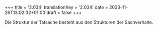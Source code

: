 +++
title = '2.034'
translationKey = '2.034'
date = 2023-11-26T13:02:32+01:00
draft = false
+++

Die Struktur der Tatsache besteht aus den Strukturen der Sachverhalte.
